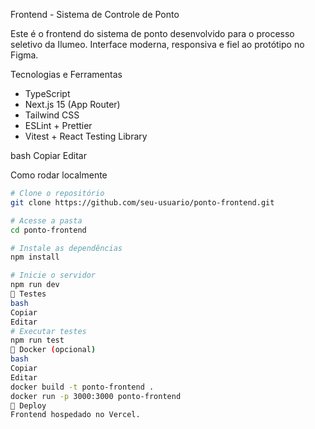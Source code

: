 Frontend - Sistema de Controle de Ponto

Este é o frontend do sistema de ponto desenvolvido para o processo seletivo da Ilumeo. Interface moderna, responsiva e fiel ao protótipo no Figma.

 Tecnologias e Ferramentas

- TypeScript
- Next.js 15 (App Router)
- Tailwind CSS
- ESLint + Prettier
- Vitest + React Testing Library


bash
Copiar
Editar

 Como rodar localmente

```bash
# Clone o repositório
git clone https://github.com/seu-usuario/ponto-frontend.git

# Acesse a pasta
cd ponto-frontend

# Instale as dependências
npm install

# Inicie o servidor
npm run dev
🧪 Testes
bash
Copiar
Editar
# Executar testes
npm run test
🐳 Docker (opcional)
bash
Copiar
Editar
docker build -t ponto-frontend .
docker run -p 3000:3000 ponto-frontend
🔗 Deploy
Frontend hospedado no Vercel.

